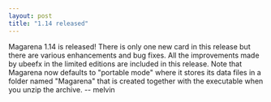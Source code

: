 ```yaml
---
layout: post
title: "1.14 released"
---
```


Magarena 1.14 is released! There is only one new card in this release but there are various enhancements and bug fixes. All the improvements made by ubeefx in the limited editions are included in this release. Note that Magarena now defaults to "portable mode" where it stores its data files in a folder named "Magarena" that is created together with the executable when you unzip the archive. -- melvin

